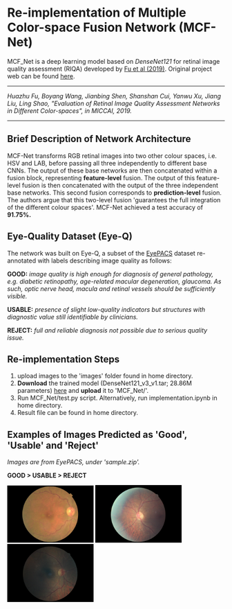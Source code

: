 # Re-implementation of Multiple Color-space Fusion Network (MCF-Net)
MCF_Net is a deep learning model based on *DenseNet121* for retinal image quality assessment (RIQA) developed by [Fu et al (2019)](https://arxiv.org/abs/1907.05345). Original project web can be found [here](https://github.com/HzFu/EyeQ).  

-----------------
*Huazhu Fu, Boyang Wang, Jianbing Shen, Shanshan Cui, Yanwu Xu, Jiang Liu, Ling Shao, "Evaluation of Retinal Image Quality Assessment Networks in Different Color-spaces", in MICCAI, 2019.*

-----------------
## Brief Description of Network Architecture
MCF-Net transforms RGB retinal images into two other colour spaces, i.e. HSV and LAB, before passing all three independently to different base CNNs. The output of these base networks are then concatenated within a fusion block, representing **feature-level** fusion. The output of this feature-level fusion is then concatenated with the output of the three independent base networks. This second fusion corresponds to **prediction-level** fusion. The authors argue that this two-level fusion 'guarantees the full integration of the different colour spaces'. MCF-Net achieved a test accuracy of **91.75%.**

## Eye-Quality Dataset (Eye-Q)
The network was built on Eye-Q, a subset of the [EyePACS](https://www.kaggle.com/c/diabetic-retinopathy-detection) dataset re-annotated with labels describing image quality as follows:

**GOOD:** *image quality is high enough for diagnosis of general pathology, e.g. diabetic retinopathy, age-related macular degeneration, glaucoma. As such, optic nerve head, macula and retinal vessels should be sufficiently visible.*

**USABLE:** *presence of slight low-quality indicators but structures with diagnostic value still identifiable by clinicians.*

**REJECT:** *full and reliable diagnosis not possible due to serious quality issue.* 

## Re-implementation Steps
1. upload images to the 'images' folder found in home directory.
2. **Download** the trained model (DenseNet121_v3_v1.tar; 28.86M parameters) [here](https://onedrive.live.com/?authkey=%21AJEJujrShK2M9Zk&cid=F3A8A31ABFAC51B0&id=F3A8A31ABFAC51B0%213790&parId=F3A8A31ABFAC51B0%21253&action=locate) and **upload** it to 'MCF_Net/'.
3. Run MCF_Net/test.py script. Alternatively, run implementation.ipynb in home directory.
4. Result file can be found in home directory.

## Examples of Images Predicted as 'Good', 'Usable' and 'Reject'
*Images are from EyePACS, under 'sample.zip'.*

**GOOD      >      USABLE      >      REJECT**
<p float="left">
  <img src="/images/good.jpeg" width="200" /> 
  <img src="/images/usable.jpeg" width="200" /> 
  <img src="/images/reject.jpeg" width="200" />
</p>


